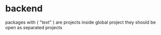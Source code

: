 # backend
packages with ( "text" ) are projects inside global project they should be open as separated projects  
